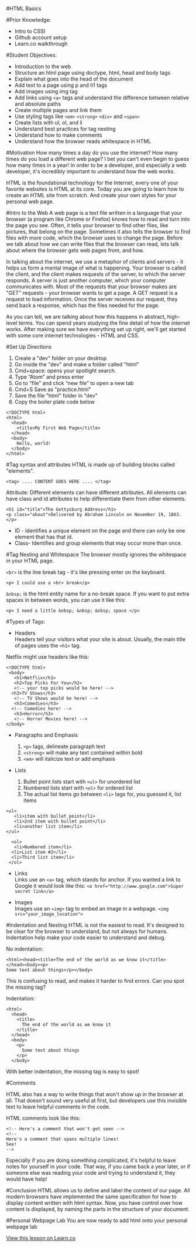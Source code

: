 
#HTML Basics

#Prior Knowledge:
+ Intro to CSSI
+ Github account setup
+ Learn.co walkthrough

#Student Objectives:
  + Introduction to the web
  + Structure an html page using doctype, html, head and body tags
  + Explain what goes into the head of the document
  + Add text to a page using p and h1 tags
  + Add images using img tag
  + Add links using ``<a>`` tags and understand the difference between relative and absolute paths
  + Create multiple pages and link them
  + Use styling tags like ``<em>`` ``<strong>`` ``<div>`` and ``<span>``
  + Create lists with ul, ol, and li
  + Understand best practices for tag nesting
  + Understand how to make comments
  + Understand how the browser reads whitespace in HTML

#Motivation
How many times a day do you use the internet? How many times do you load a different web page? I bet you can't even begin to guess how many times in a year! In order to be a developer, and especially a web developer, it's incredibly important to understand how the web works.

HTML is the foundational technology for the Internet, every one of your favorite websites is HTML at its core. Today you are going to learn how to create an HTML site from scratch. And create your own styles for your personal web page.


#Intro to the Web
A web page is a text file written in a language that your browser (a program like Chrome or Firefox) knows how to read and turn into the page you see.  Often, it tells your browser to find other files, like pictures, that belong on the page. Sometimes it also tells the browser to find files with more code, which the browser uses to change the page. Before we talk about how we can write files that the browser can read, lets talk about where the browser gets web pages from, and how.

In talking about the internet, we use a metaphor of clients and servers - it helps us form a mental image of what is happening. Your browser is called the client, and the client makes requests of the server, to which the server responds. A server is just another computer, which your computer communicates with. Most of the requests that your browser makes are "GET" requests - your browser wants to get a page. A GET request is a request to load information. Once the server receives our request, they send back a response, which has the files needed for the page.

As you can tell, we are talking about how this happens in abstract, high-level terms. You can spend years studying the fine detail of how the internet works. After making sure we have everything set up right, we'll get started with some core internet technologies - HTML and CSS.


#Set Up Directions
1. Create a "dev" folder on your desktop
2. Go inside the "dev" and make a folder called "html"
2. Cmd+space: opens your spotlight search.
3. Type “Atom” and press enter
4. Go to “file” and click “new file” to open a new tab
5. Cmd+S Save as "practice.html"
6. Save the file "html" folder in "dev"
7. Copy the boiler plate code below

```
<!DOCTYPE html>
<html>
  <head>
    <title>My First Web Page</title>
  </head>
  <body>
    Hello, world!
  </body>
</html>
```

#Tag syntax and attributes
HTML is made up of building blocks called "elements".
```
<tag> .... CONTENT GOES HERE .... </tag>
```
Attribute: Different elements can have different attributes. All elements can have class and id attributes to help differentiate them from other elements.

```
<h1 id="title">The Gettysburg Address</h1>
<p class="about">Delivered by Abraham Lincoln on November 19, 1863.</p>
```
+ ID - identifies a unique element on the page and there can only be one element that has that id.
+ Class- Identifies and group elements that may occur more than once.

#Tag Nesting and Whitespace
The browser mostly ignores the whitespace in your HTML page.

`<br>` is the line break tag - it's like pressing enter on the keyboard.
```
<p> I could use a <br> break</p>
```
`&nbsp;` is the html entity name for a no-break space. If you want to put extra spaces in between words, you can use it like this:
```
<p> I need a little &nbsp; &nbsp; &nbsp; space </p>
```

#Types of Tags:
+ Headers  
Headers tell your visitors what your site is about. Usually, the main title of pages uses the `<h1>` tag.

Netflix might use headers like this:
```
<!DOCTYPE html>
 <body>
   <h1>Netflix</h1>
   <h2>Top Picks For You</h2>
   <!-- your top picks would be here! --> 
  <h3>TV Shows</h3>
   <!-- TV Shows would be here! -->
   <h3>Comedies</h3> 
  <!-- Comedies here! -->
   <h3>Horror</h3>
   <!-- Horror Movies here! --> 
</body>
```

+ Paragraphs and Emphasis
	1.	`<p>` tags, delineate paragraph text
	2.	`<strong>` will make any text contained within bold
	3.	`<em>` will italicize text or add emphasis

+ Lists
	1.	Bullet point lists start with `<ul>` for unordered list
	2.	Numbered lists start with `<ol>` for ordered list
	3.	The actual list items go between `<li>` tags for, you guessed it, list items

```
<ul>
   <li>item with bullet point</li>
   <li>2nd item with bullet point</li>
   <li>another list item</li> 
</ul>

  <ol>
   <li>Numbered item</li> 
  <li>List item #2</li> 
  <li>Third list item</li>
 </ol>
```
+ Links  
Links use an `<a>` tag, which stands for anchor. If you wanted a link to Google it would look like this:
`<a href="http://www.google.com">Super secret link</a>`

+ Images  
Images use an `<img>` tag to embed an image in a webpage.
`<img src="your_image_location">`

#Indentation and Nesting
HTML is not the easiest to read. It's designed to be clear for the browser to understand, but not always for humans. Indentation help make your code easier to understand and debug.

No indentation:
```
<html><head><title>The end of the world as we know it</title>
</head><body><p>
Some text about things</p></body>
```
This is confusing to read, and makes it harder to find errors. Can you spot the missing tag?

Indentation:
```
<html>
  <head>
    <title>
      The end of the world as we know it
    </title>
  </head>
  <body>
    <p>
      Some text about things
    </p>
  </body>
```
With better indentation, the missing tag is easy to spot!

#Comments

HTML also has a way to write things that won't show up in the browser at all. That doesn't sound very useful at first, but developers use this invisible text to leave helpful comments in the code.

HTML comments look like this:
```
<!-- Here's a comment that won't get seen -->
<!--
Here's a comment that spans multiple lines!
See!
-->
```

Especially if you are doing something complicated, it's helpful to leave notes for yourself in your code. That way, if you came back a year later, or if someone else was reading your code and trying to understand it, they would have help!

#Conclusion
HTML allows us to define and label the content of our page. All modern browsers have implemented the same specification for how to display content written with html syntax. Now, you have control over how content is displayed, by naming the parts in the structure of your document.

#Personal Webpage Lab
You are now ready to add html onto your personal webpage lab

<a href='https://learn.co/lessons/cssi-1.3-html-basics' data-visibility='hidden'>View this lesson on Learn.co</a>
